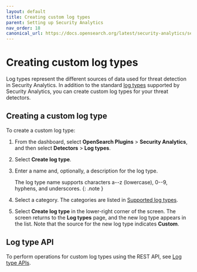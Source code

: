 ```yaml
---
layout: default
title: Creating custom log types
parent: Setting up Security Analytics
nav_order: 18
canonical_url: https://docs.opensearch.org/latest/security-analytics/sec-analytics-config/log-types/
---
```



# Creating custom log types

Log types represent the different sources of data used for threat detection in Security Analytics. In addition to the standard [log types]({{site.url}}{{site.baseurl}}/security-analytics/sec-analytics-config/log-types/) supported by Security Analytics, you can create custom log types for your threat detectors.

## Creating a custom log type

To create a custom log type: 
1. From the dashboard, select **OpenSearch Plugins** > **Security Analytics**, and then select **Detectors** > **Log types**.
1. Select **Create log type**.
1. Enter a name and, optionally, a description for the log type.
   
   The log type name supports characters a--z (lowercase), 0--9, hyphens, and underscores.
   {: .note }
   
1. Select a category. The categories are listed in [Supported log types]({{site.url}}{{site.baseurl}}/security-analytics/sec-analytics-config/log-types/).
1. Select **Create log type** in the lower-right corner of the screen. The screen returns to the **Log types** page, and the new log type appears in the list. Note that the source for the new log type indicates **Custom**.

## Log type API

To perform operations for custom log types using the REST API, see [Log type APIs]({{site.url}}{{site.baseurl}}/security-analytics/api-tools/log-type-api/).

